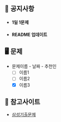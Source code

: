 ## 📜 공지사항
* #### 1일 1문제
* #### README 업데이트

## 🖥 문제
* 문제이름 - 날짜 - 추천인
  * [ ] 이름1
  * [ ] 이름2
  * [x] 이름3 

## 📌 참고사이트
* [삼성기출문제](https://www.acmicpc.net/workbook/view/1152)
